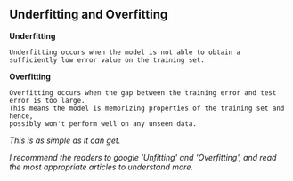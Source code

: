 ## Underfitting and Overfitting

**Underfitting**

    Underfitting occurs when the model is not able to obtain a sufficiently low error value on the training set.

**Overfitting**

    Overfitting occurs when the gap between the training error and test error is too large. 
    This means the model is memorizing properties of the training set and hence, 
    possibly won't perform well on any unseen data.

_This is as simple as it can get._

_I recommend the readers to google 'Unfitting' and 'Overfitting', and read the most appropriate articles to understand more._
